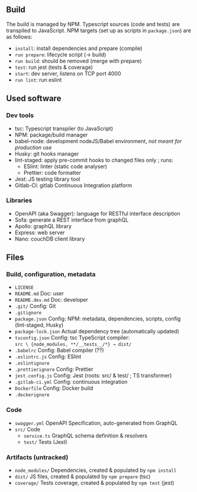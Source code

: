 ## Build

The build is managed by NPM.
Typescript sources (code and tests) are transpiled to JavaScript.
NPM targets (set up as scripts in `package.json`) are as follows:

- `install`: install dependencies and prepare (compile)
- `run prepare`: lifecycle script (→ build)
- `run build`: should be removed (merge with prepare)
- `test`: run jest (tests & coverage)
- `start`: dev server, listens on TCP port 4000
- `run lint`: run eslint

## Used software

### Dev tools

- tsc: Typescript transpiler (to JavaScript)
- NPM: package/build manager
- babel-node: development nodeJS/Babel environment,
  _not meant for production use_
- Husky: git hooks manager
- lint-staged: apply pre-commit hooks to changed files only ; runs:
  - ESlint: linter (static code analyser)
  - Prettier: code formatter
- Jest: JS testing library tool
- Gitlab-CI: gitlab Continuous Integration platform

### Libraries

- OpenAPI (aka Swagger): language for RESTful interface description
- Sofa: generate a REST interface from graphQL
- Apollo: graphQL library
- Express: web server
- Nano: couchDB client library

## Files

### Build, configuration, metadata

- `LICENSE`
- `README.md` Doc: user
- `README.dev.md` Doc: developer
- `.git/` Config: Git
- `.gitignore`
- `package.json` Config: NPM: metadata, dependencies, scripts,
  config (lint-staged, Husky)
- `package-lock.json` Actual dependency tree (automatically updated)
- `tsconfig.json` Config: tsc TypeScript compiler:  
   `src \ {node_modules, **/__tests__/*} → dist/`
- `.babelrc` Config: Babel compiler (??)
- `.eslintrc.js` Config: ESlint
- `.eslintignore`
- `.prettierignore` Config: Prettier
- `jest.config.js` Config: Jest (roots: src/ & test/ ; TS transformer)
- `.gitlab-ci.yml` Config: continuous integration
- `Dockerfile` Config: Docker build
- `.dockerignore`

### Code

- `swagger.yml` OpenAPI Specification, auto-generated from GraphQL
- `src/` Code
  - `service.ts` GraphQL schema definition & resolvers
  - `test/` Tests (Jest)

### Artifacts (untracked)

- `node_modules/` Dependencies,
  created & populated by `npm install`
- `dist/` JS files,
  created & populated by `npm prepare` (tsc)
- `coverage/` Tests coverage,
  created & populated by `npm test` (jest)
